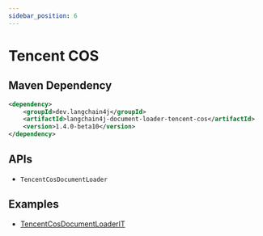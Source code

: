 ```yaml
---
sidebar_position: 6
---
```


# Tencent COS


## Maven Dependency

```xml
<dependency>
    <groupId>dev.langchain4j</groupId>
    <artifactId>langchain4j-document-loader-tencent-cos</artifactId>
    <version>1.4.0-beta10</version>
</dependency>
```


## APIs

- `TencentCosDocumentLoader`


## Examples

- [TencentCosDocumentLoaderIT](https://github.com/langchain4j/langchain4j/blob/main/document-loaders/langchain4j-document-loader-tencent-cos/src/test/java/dev/langchain4j/data/document/loader/tencent/cos/TencentCosDocumentLoaderIT.java)
